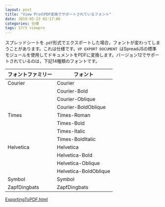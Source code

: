 ```yaml
---
layout: post
title: "View ProのPDF変換でサポートされているフォント"
date: 2019-05-22 02:17:00
categories: 仕様
tags: 17r5 viewpro
---
```



スプレッドシートを``.pdf``形式でエクスポートした場合，フォントが変わってしまうことがあります。これは仕様です。``VP EXPORT DOCUMENT ``はSpreadJSの標準モジュールを使用してドキュメントをPDFに変換します。バージョン12でサポートされているのは，下記14種類のフォントです。

| フォントファミリー | フォント |
| --- | --- |
| Courier | Courier |
| |Courier-Bold|
| |Courier-Oblique|
| |Courier-BoldOblique|	
| Times |Times-Roman|
| |Times-Bold|
| |Times-Italic|
| |Times-BoldItalic|
| Helvetica |Helvetica|
| |Helvetica-Bold|
| |Helvetica-Oblique|
| |Helvetica-BoldOblique|
| Symbol |Symbol|
| ZapfDingbats |ZapfDingbats|

<i class="fa fa-external-link" aria-hidden="true"></i> [ExportingToPDF.html](http://help.grapecity.com/spread/SpreadSheets12/webframe.html#ExportingToPDF.html)
